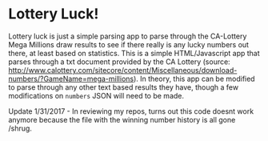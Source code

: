 # Lottery Luck!
Lottery luck is just a simple parsing app to parse through the CA-Lottery Mega Millions draw results to see if there really is any lucky numbers out there, at least based on statistics. This is a simple HTML/Javascript app that parses through a txt document provided by the CA Lottery (source: http://www.calottery.com/sitecore/content/Miscellaneous/download-numbers/?GameName=mega-millions). In theory, this app can be modified to parse through any other text based results they have, though a few modifications on `numbers` JSON will need to be made.

Update 1/31/2017 - In reviewing my repos, turns out this code doesnt work anymore because the file with the winning number history is all gone /shrug.

